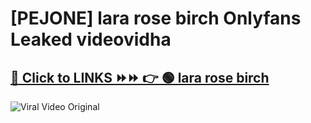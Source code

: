 
 # [PEJONE] lara rose birch Onlyfans Leaked videovidha

## <h2><a href="https://clipsfans.com/lara_rose_birch&ref=git">🔗 Click to LINKS ⏩⏩ 👉 🟢 lara rose birch </a></h2>

<a href="https://clipsfans.com/lara_rose_birch&ref=git" rel="nofollow" data-target="animated-image.originalLink"><img src="https://i.ibb.co.com/xMMVF88/686577567.gif" alt="Viral Video Original" style="max-width: 100%; display: inline-block;" data-target="animated-image.originalImage"></a>

